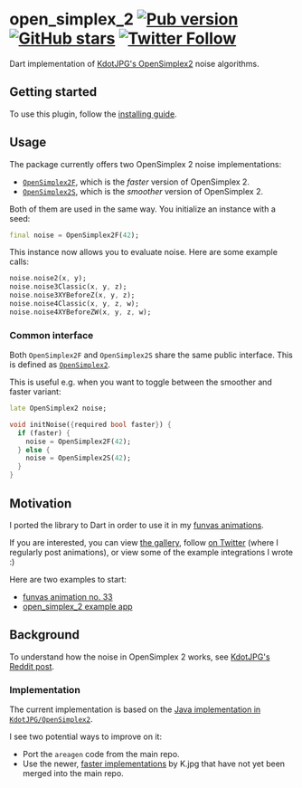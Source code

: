 # open_simplex_2 [![Pub version](https://img.shields.io/pub/v/open_simplex_2.svg)](https://pub.dev/packages/open_simplex_2) [![GitHub stars](https://img.shields.io/github/stars/creativecreatorormaybenot/funvas.svg)](https://github.com/creativecreatorormaybenot/funvas) [![Twitter Follow](https://img.shields.io/twitter/follow/creativemaybeno?label=Follow&style=social)](https://twitter.com/creativemaybeno)

Dart implementation of [KdotJPG's OpenSimplex2](https://github.com/KdotJPG/OpenSimplex2) noise
algorithms.

## Getting started

To use this plugin, follow the [installing guide](https://pub.dev/packages/open_simplex_2/install).

## Usage

The package currently offers two OpenSimplex 2 noise implementations:

* [`OpenSimplex2F`](https://pub.dev/documentation/open_simplex_2/latest/open_simplex_2/OpenSimplex2F-class.html),
  which is the *faster* version of OpenSimplex 2.
* [`OpenSimplex2S`](https://pub.dev/documentation/open_simplex_2/latest/open_simplex_2/OpenSimplex2S-class.html),
  which is the *smoother* version of OpenSimplex 2.

Both of them are used in the same way. You initialize an instance with a seed:

```dart
final noise = OpenSimplex2F(42);
```

This instance now allows you to evaluate noise. Here are some example calls:

```dart
noise.noise2(x, y);
noise.noise3Classic(x, y, z);
noise.noise3XYBeforeZ(x, y, z);
noise.noise4Classic(x, y, z, w);
noise.noise4XYBeforeZW(x, y, z, w);
```

### Common interface

Both `OpenSimplex2F` and `OpenSimplex2S` share the same public interface.
This is defined as [`OpenSimplex2`](https://pub.dev/documentation/open_simplex_2/latest/open_simplex_2/OpenSimplex2-class.html).

This is useful e.g. when you want to toggle between the smoother and faster variant:

```dart
late OpenSimplex2 noise;

void initNoise({required bool faster}) {
  if (faster) {
    noise = OpenSimplex2F(42);
  } else {
    noise = OpenSimplex2S(42);
  }
}
```

## Motivation

I ported the library to Dart in order to use it in my [funvas animations](https://github.com/creativecreatorormaybenot/funvas).

If you are interested, you can view [the gallery](https://funvas.creativemaybeno.dev), follow
[on Twitter](https://twitter.com/creativemaybeno) (where I regularly post animations), or view some
of the example integrations I wrote :)

Here are two examples to start:

* [funvas animation no. 33](https://github.com/creativecreatorormaybenot/funvas/blob/main/funvas_tweets/lib/src/33.dart)
* [open_simplex_2 example app](https://github.com/creativecreatorormaybenot/funvas/blob/main/open_simplex_2/example/lib/main.dart)

## Background

To understand how the noise in OpenSimplex 2 works, see [KdotJPG's Reddit post](https://www.reddit.com/r/VoxelGameDev/comments/ee94wg/supersimplex_the_better_opensimplex_new_gradient/?utm_source=share&utm_medium=web2x&context=3).

### Implementation

The current implementation is based on the [Java implementation in `KdotJPG/OpenSimplex2`](https://github.com/KdotJPG/OpenSimplex2/tree/a186b9bb644747c936d7cba748d11f28b1cee66e/java).

I see two potential ways to improve on it:

* Port the `areagen` code from the main repo.
* Use the newer, [faster implementations](https://github.com/Auburn/FastNoiseLite/blob/349a518064003b74170037d867da8e3a68e1b74e/Java/FastNoiseLite.java)
  by K.jpg that have not yet been merged into the main repo.
